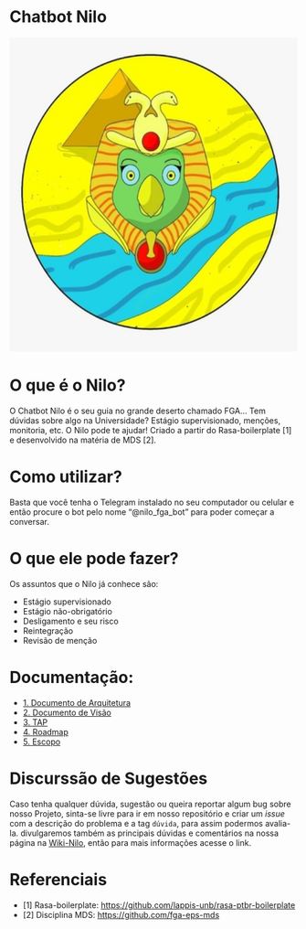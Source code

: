 # Chatbot Nilo

<p align="center" >
	<img width="550" height="550" src="./docs/img/Nilo_logo_pequeno.jpg">
	<br/>
	</p>

# O que é o Nilo?

O Chatbot Nilo é o seu guia no grande deserto chamado FGA…
Tem dúvidas sobre algo na Universidade? Estágio supervisionado, menções, monitoria, etc. O Nilo pode te ajudar!
Criado a partir do Rasa-boilerplate [1] e desenvolvido na matéria de MDS [2].

# Como utilizar?

Basta que você tenha o Telegram instalado no seu computador ou celular e
então procure o bot pelo nome “@nilo_fga_bot” para poder começar a conversar.

# O que ele pode fazer?

Os assuntos que o Nilo já conhece são:

- Estágio supervisionado
- Estágio não-obrigatório
- Desligamento e seu risco
- Reintegração
- Revisão de menção

# Documentação:
- [1. Documento de Arquitetura](
 https://github.com/fga-eps-mds/2019.2-Chatbot-Nilo/blob/develop/docs/DocumentoDeArquitetura.md) 
- [2. Documento de Visão](https://github.com/fga-eps-mds/2019.2-Chatbot-Nilo/blob/develop/docs/DocumentoDeVisao.md)
- [3. TAP](https://github.com/fga-eps-mds/2019.2-Chatbot-Nilo/blob/develop/docs/TAP.md)
- [4. Roadmap](https://github.com/fga-eps-mds/2019.2-Chatbot-Nilo/blob/develop/docs/Roadmap.md)
- [5. Escopo](https://github.com/fga-eps-mds/2019.2-Chatbot-Nilo/blob/develop/docs/Escopo.md)

# Discurssão de Sugestões
Caso tenha qualquer dúvida, sugestão ou queira reportar algum bug sobre nosso Projeto, sinta-se livre para ir em nosso repositório e criar um _issue_ com a descrição do problema e a tag `dúvida`, para assim podermos avalia-la. divulgaremos também as principais dúvidas e comentários na nossa página na [Wiki-Nilo](https://github.com/fga-eps-mds/2019.2-Chatbot-Nilo/wiki), então para mais informações acesse o link.

# Referenciais
- [1] Rasa-boilerplate: <https://github.com/lappis-unb/rasa-ptbr-boilerplate>
- [2] Disciplina MDS: <https://github.com/fga-eps-mds>
